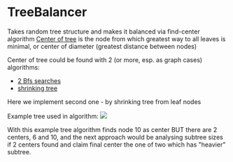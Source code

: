 # TreeBalancer
Takes random tree structure and makes it balanced via find-center algorithm
[Center of tree](https://en.wikipedia.org/wiki/Centered_tree) is the node from which greatest way to all leaves is minimal, or center of diameter (greatest distance between nodes)

Center of tree could be found with 2 (or more, esp. as graph cases) algorithms:
* [2 Bfs searches](https://stackoverflow.com/a/33949846/10396077)
* [shrinking tree](https://stackoverflow.com/a/5056755/10396077)

Here we implement second one - by shrinking tree from leaf nodes

Example tree used in algorithm:
![](https://www.geeksforgeeks.org/wp-content/uploads/centroidDecompo2-660x293.png)

With this example tree algorithm finds node 10 as center
BUT there are 2 centers, 6 and 10, and the next approach would be analysing subtree sizes if 2 centers found and claim final center the one of two which has "heavier" subtree.
